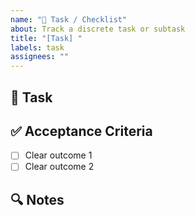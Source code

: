 ```yaml
---
name: "📝 Task / Checklist"
about: Track a discrete task or subtask
title: "[Task] "
labels: task
assignees: ""
---
```


## 📌 Task
<!-- Describe the task -->

## ✅ Acceptance Criteria
- [ ] Clear outcome 1
- [ ] Clear outcome 2

## 🔍 Notes
<!-- Context, dependencies, blockers -->
